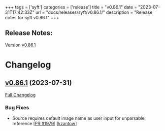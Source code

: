 +++
tags = ['syft']
categories = ['release']
title = "v0.86.1"
date = "2023-07-31T17:42:33Z"
url = "docs/releases/syft/v0.86.1/"
description = "Release notes for syft v0.86.1"
+++

## Release Notes:
Version [v0.86.1](https://github.com/anchore/syft/releases/tag/v0.86.1)

# Changelog

## [v0.86.1](https://github.com/anchore/syft/tree/v0.86.1) (2023-07-31)

[Full Changelog](https://github.com/anchore/syft/compare/v0.86.0...v0.86.1)

### Bug Fixes

- Source requires default image name as user input for unparsable reference [[PR #1979](https://github.com/anchore/syft/pull/1979)] [[kzantow](https://github.com/kzantow)]
